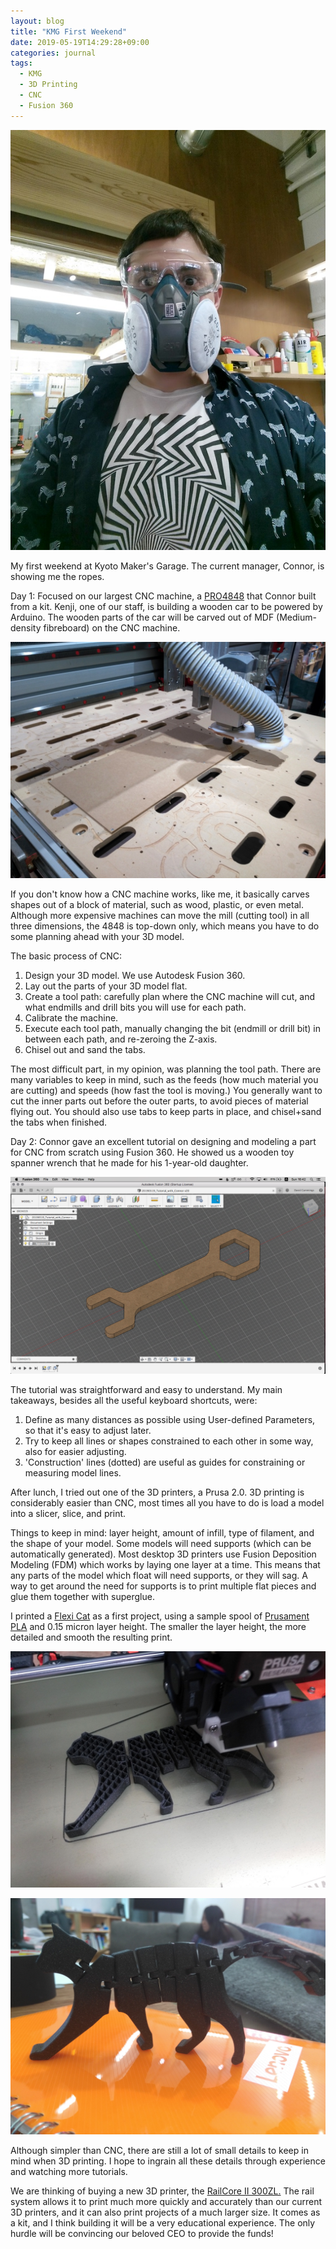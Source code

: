 ```yaml
---
layout: blog
title: "KMG First Weekend"
date: 2019-05-19T14:29:28+09:00
categories: journal
tags:
  - KMG
  - 3D Printing
  - CNC
  - Fusion 360
---
```


![Masked Agargara Image](images/masked_agargara.jpg)

My first weekend at Kyoto Maker's Garage. The current manager, Connor, is showing me the ropes.

Day 1: Focused on our largest CNC machine, a [PRO4848](http://www.cncrouterparts.com/pro4848-4-x-4-cnc-router-kit-p-251.html) that Connor built from a kit. Kenji, one of our staff, is building a wooden car to be powered by Arduino. The wooden parts of the car will be carved out of MDF (Medium-density fibreboard) on the CNC machine.

![CNC Machine](images/cnc_machine.jpg)

If you don't know how a CNC machine works, like me, it basically carves shapes out of a block of material, such as wood, plastic, or even metal. Although more expensive machines can move the mill (cutting tool) in all three dimensions, the 4848 is top-down only, which means you have to do some planning ahead with your 3D model.

The basic process of CNC:

1. Design your 3D model. We use Autodesk Fusion 360.
2. Lay out the parts of your 3D model flat.
3. Create a tool path: carefully plan where the CNC machine will cut, and what endmills and drill bits you will use for each path.
4. Calibrate the machine.
5. Execute each tool path, manually changing the bit (endmill or drill bit) in between each path, and re-zeroing the Z-axis.
6. Chisel out and sand the tabs.

The most difficult part, in my opinion, was planning the tool path. There are many variables to keep in mind, such as the feeds (how much material you are cutting) and speeds (how fast the tool is moving.) You generally want to cut the inner parts out before the outer parts, to avoid pieces of material flying out. You should also use tabs to keep parts in place, and chisel+sand the tabs when finished.

Day 2: 
Connor gave an excellent tutorial on designing and modeling a part for CNC from scratch using Fusion 360. He showed us a wooden toy spanner wrench that he made for his 1-year-old daughter.

![Fusion Screenshot](images/fusion_screenshot.png)

The tutorial was straightforward and easy to understand. My main takeaways, besides all the useful keyboard shortcuts, were:

1. Define as many distances as possible using User-defined Parameters, so that it's easy to adjust later.
2. Try to keep all lines or shapes constrained to each other in some way, also for easier adjusting. 
3. 'Construction' lines (dotted) are useful as guides for constraining or measuring model lines.

After lunch, I tried out one of the 3D printers, a Prusa 2.0. 3D printing is considerably easier than CNC, most times all you have to do is load a model into a slicer, slice, and print.

Things to keep in mind: layer height, amount of infill, type of filament, and the shape of your model. Some models will need supports (which can be automatically generated). Most desktop 3D printers use Fusion Deposition Modeling (FDM) which works by laying one layer at a time. This means that any parts of the model which float will need supports, or they will sag. A way to get around the need for supports is to print multiple flat pieces and glue them together with superglue.

I printed a [Flexi Cat](https://www.thingiverse.com/thing:3576952) as a first project, using a sample spool of [Prusament PLA](https://shop.prusa3d.com/en/42-prusament) and 0.15 micron layer height. The smaller the layer height, the more detailed and smooth the resulting print.

![Flexi Cat](images/flexi_cat.jpg)

![Flexi Cat 2](images/flexi_cat2.jpg)

Although simpler than CNC, there are still a lot of small details to keep in mind when 3D printing. I hope to ingrain all these details through experience and watching more tutorials. 

We are thinking of buying a new 3D printer, the [RailCore II 300ZL.](https://www.projectr3d.com/products/xrxofoq21t1o786l8apcuympvjmjwj-42ps7) The rail system allows it to print much more quickly and accurately than our current 3D printers, and it can also print projects of a much larger size. It comes as a kit, and I think building it will be a very educational experience. The only hurdle will be convincing our beloved CEO to provide the funds!